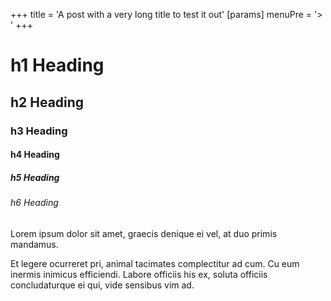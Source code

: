 +++
title = 'A post with a very long title to test it out'
[params]
    menuPre = '> ' 
+++
# h1 Heading

## h2 Heading

### h3 Heading

#### h4 Heading

##### h5 Heading

###### h6 Heading

Lorem ipsum dolor sit amet, graecis denique ei vel, at duo primis mandamus.

Et legere ocurreret pri, animal tacimates complectitur ad cum. Cu eum inermis inimicus efficiendi. Labore officiis his ex, soluta officiis concludaturque ei qui, vide sensibus vim ad.